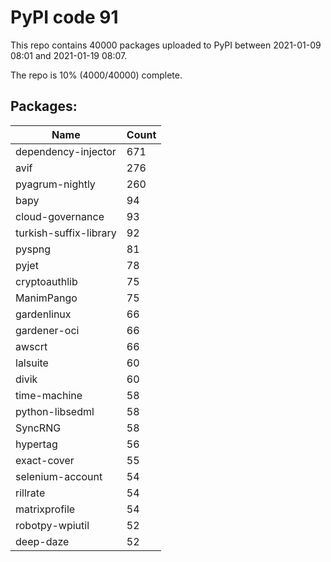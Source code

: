 # PyPI code 91

This repo contains 40000 packages uploaded to PyPI between 
2021-01-09 08:01 and 2021-01-19 08:07.

The repo is 10% (4000/40000) complete.

## Packages:

| Name  | Count |
| ----- | ----- |
| dependency-injector | 671 |
| avif | 276 |
| pyagrum-nightly | 260 |
| bapy | 94 |
| cloud-governance | 93 |
| turkish-suffix-library | 92 |
| pyspng | 81 |
| pyjet | 78 |
| cryptoauthlib | 75 |
| ManimPango | 75 |
| gardenlinux | 66 |
| gardener-oci | 66 |
| awscrt | 66 |
| lalsuite | 60 |
| divik | 60 |
| time-machine | 58 |
| python-libsedml | 58 |
| SyncRNG | 58 |
| hypertag | 56 |
| exact-cover | 55 |
| selenium-account | 54 |
| rillrate | 54 |
| matrixprofile | 54 |
| robotpy-wpiutil | 52 |
| deep-daze | 52 |


